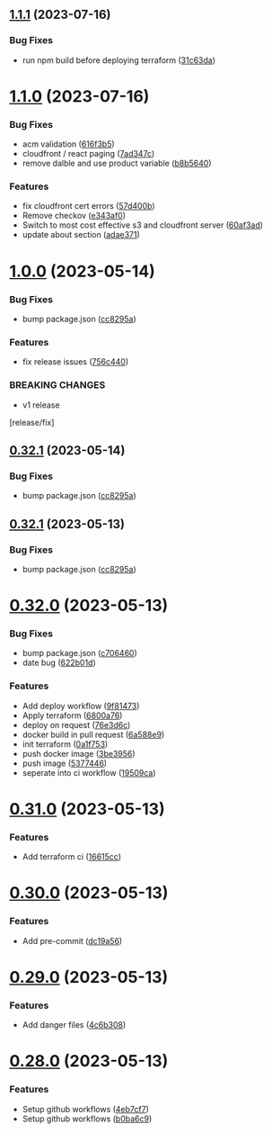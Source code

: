 ## [1.1.1](https://github.com/JamesDalboth/Dalble/compare/v1.1.0...v1.1.1) (2023-07-16)


### Bug Fixes

* run npm build before deploying terraform ([31c63da](https://github.com/JamesDalboth/Dalble/commit/31c63daab391f508d5fb78b7b52bf373b64e1499))

# [1.1.0](https://github.com/JamesDalboth/Dalble/compare/v1.0.0...v1.1.0) (2023-07-16)


### Bug Fixes

* acm validation ([616f3b5](https://github.com/JamesDalboth/Dalble/commit/616f3b5850c1be3379e2f262d72e3f882717e2fa))
* cloudfront / react paging ([7ad347c](https://github.com/JamesDalboth/Dalble/commit/7ad347c33cdc86320e20d5d0bbbef2a3cb3750d0))
* remove dalble and use product variable ([b8b5640](https://github.com/JamesDalboth/Dalble/commit/b8b56401a750af1cb0bbd30fc526bc5468c34713))


### Features

* fix cloudfront cert errors ([57d400b](https://github.com/JamesDalboth/Dalble/commit/57d400b7f71cd4950f9ae683fc85d98de3db2f6d))
* Remove checkov ([e343af0](https://github.com/JamesDalboth/Dalble/commit/e343af053217d8072ce8feefaa9ddbcf1bba81bb))
* Switch to most cost effective s3 and cloudfront server ([60af3ad](https://github.com/JamesDalboth/Dalble/commit/60af3ad1f5fed12baa6a03288eb1397a066626ab))
* update about section ([adae371](https://github.com/JamesDalboth/Dalble/commit/adae37108dafc652c8116c275d3d184dba818121))

# [1.0.0](https://github.com/JamesDalboth/Dalble/compare/v0.32.0...v1.0.0) (2023-05-14)


### Bug Fixes

* bump package.json ([cc8295a](https://github.com/JamesDalboth/Dalble/commit/cc8295a11e48bef0ba8eb1c218a07d774902e7ec))


### Features

* fix release issues ([756c440](https://github.com/JamesDalboth/Dalble/commit/756c44004bd5013261a775dceec7b3d3d962fbff))


### BREAKING CHANGES

* v1 release

[release/fix]

## [0.32.1](https://github.com/JamesDalboth/Dalble/compare/v0.32.0...v0.32.1) (2023-05-14)


### Bug Fixes

* bump package.json ([cc8295a](https://github.com/JamesDalboth/Dalble/commit/cc8295a11e48bef0ba8eb1c218a07d774902e7ec))

## [0.32.1](https://github.com/JamesDalboth/Dalble/compare/v0.32.0...v0.32.1) (2023-05-13)


### Bug Fixes

* bump package.json ([cc8295a](https://github.com/JamesDalboth/Dalble/commit/cc8295a11e48bef0ba8eb1c218a07d774902e7ec))

# [0.32.0](https://github.com/JamesDalboth/Dalble/compare/v0.31.0...v0.32.0) (2023-05-13)


### Bug Fixes

* bump package.json ([c706460](https://github.com/JamesDalboth/Dalble/commit/c706460101a564552499704efb86699d37265cd2))
* date bug ([622b01d](https://github.com/JamesDalboth/Dalble/commit/622b01d5d6bdab4806558a7d3e14b5c259ba9aa0))


### Features

* Add deploy workflow ([9f81473](https://github.com/JamesDalboth/Dalble/commit/9f814731112d5ab7c7c12b735ca269b1a41a36d4))
* Apply terraform ([6800a76](https://github.com/JamesDalboth/Dalble/commit/6800a7613096f0d65ab0e484b5effdfdf1087b8a))
* deploy on request ([76e3d6c](https://github.com/JamesDalboth/Dalble/commit/76e3d6c5a09441ab80c2e9f2e2f3429032fa2f4a))
* docker build in pull request ([6a588e9](https://github.com/JamesDalboth/Dalble/commit/6a588e9d3fcbdf023652e3d840e600099580d2ea))
* init terraform ([0a1f753](https://github.com/JamesDalboth/Dalble/commit/0a1f753b3b4e4f6c53b775494507a12d34bce219))
* push docker image ([3be3956](https://github.com/JamesDalboth/Dalble/commit/3be39566f48992cc829ca4defefcabffec9823b2))
* push image ([5377446](https://github.com/JamesDalboth/Dalble/commit/53774463af254707f17d5f8f7dd56b56818b1d51))
* seperate into ci workflow ([19509ca](https://github.com/JamesDalboth/Dalble/commit/19509ca0d387e0547991ed998b226dcc2d6c0003))

# [0.31.0](https://github.com/JamesDalboth/Dalble/compare/v0.30.0...v0.31.0) (2023-05-13)


### Features

* Add terraform ci ([16615cc](https://github.com/JamesDalboth/Dalble/commit/16615cca4fdfdb387c9a9f1a7e4e2fcbd5018c38))

# [0.30.0](https://github.com/JamesDalboth/Dalble/compare/v0.29.0...v0.30.0) (2023-05-13)


### Features

* Add pre-commit ([dc19a56](https://github.com/JamesDalboth/Dalble/commit/dc19a56e315c024c86da232ea0ee5d9a766804d2))

# [0.29.0](https://github.com/JamesDalboth/Dalble/compare/v0.28.0...v0.29.0) (2023-05-13)


### Features

* Add danger files ([4c6b308](https://github.com/JamesDalboth/Dalble/commit/4c6b30897dd8d59a263e34f70ed98a2535180b3a))

# [0.28.0](https://github.com/JamesDalboth/Dalble/compare/v0.27.0...v0.28.0) (2023-05-13)


### Features

* Setup github workflows ([4eb7cf7](https://github.com/JamesDalboth/Dalble/commit/4eb7cf784deab2e37a605b00b15c8f539a8591d3))
* Setup github workflows ([b0ba6c9](https://github.com/JamesDalboth/Dalble/commit/b0ba6c9526d5b07f638b92d617545b8773e2b8f5))
